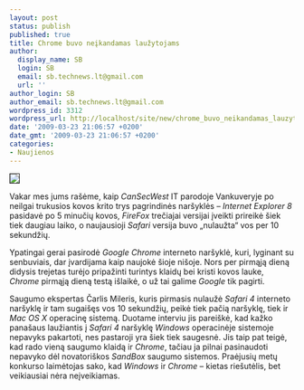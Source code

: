 ```yaml
---
layout: post
status: publish
published: true
title: Chrome buvo neįkandamas laužytojams
author:
  display_name: SB
  login: SB
  email: sb.technews.lt@gmail.com
  url: ''
author_login: SB
author_email: sb.technews.lt@gmail.com
wordpress_id: 3312
wordpress_url: http://localhost/site/new/chrome_buvo_neikandamas_lauzytojams/
date: '2009-03-23 21:06:57 +0200'
date_gmt: '2009-03-23 21:06:57 +0200'
categories:
- Naujienos
---
```

<div class="imgright"><img src="http://tbn1.google.com/images?q=tbn:2t21G6nxfC-7GM:http://www.googlechromefans.com/wp-content/uploads/2009/01/eric_schmidt_google_chrome.jpg" border="1" /></div>
<p>Vakar mes jums rašėme, kaip <i>CanSecWest</i> IT parodoje Vankuveryje po neilgai trukusios kovos krito trys pagrindinės naršyklės – <i>Internet Explorer 8</i> pasidavė po 5 minučių kovos, <i>FireFox</i> trečiajai versijai įveikti prireikė šiek tiek daugiau laiko, o naujausioji <i>Safari</i> versija buvo „nulaužta“ vos per 10 sekundžių. </p>
<p>Ypatingai gerai pasirodė <i>Google Chrome</i> interneto naršyklė, kuri, lyginant su senbuviais, dar įvardijama kaip naujokė šioje nišoje. Nors per pirmąją dieną didysis trejetas turėjo pripažinti turintys klaidų bei kristi kovos lauke, <i>Chrome</i> pirmąją dieną testą išlaikė, o už tai galime <i>Google</i> tik pagirti.</p>
<p>Saugumo ekspertas Čarlis Mileris, kuris pirmasis nulaužė <i>Safari 4</i> interneto naršyklę ir tam sugaišęs vos 10 sekundžių, peikė tiek pačią naršyklę, tiek ir <i>Mac OS X</i> operacinę sistemą. Duotame interviu jis pareiškė, kad kažko panašaus laužiantis į <i>Safari 4</i> naršyklę <i>Windows</i> operacinėje sistemoje nepavyks pakartoti, nes pastaroji yra šiek tiek saugesnė. Jis taip pat teigė, kad rado vieną saugumo klaidą ir <i>Chrome</i>, tačiau ja pilnai pasinaudoti nepavyko dėl novatoriškos <i>SandBox</i> saugumo sistemos. Praėjusių metų konkurso laimėtojas sako, kad <i>Windows</i> ir <i>Chrome</i> – kietas riešutėlis, bet veikiausiai nėra neįveikiamas.<br /></p>
